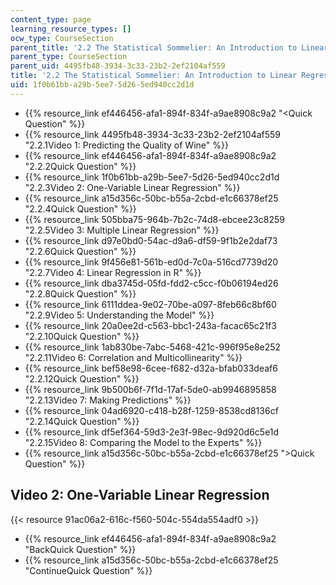 ```yaml
---
content_type: page
learning_resource_types: []
ocw_type: CourseSection
parent_title: '2.2 The Statistical Sommelier: An Introduction to Linear Regression'
parent_type: CourseSection
parent_uid: 4495fb48-3934-3c33-23b2-2ef2104af559
title: '2.2 The Statistical Sommelier: An Introduction to Linear Regression'
uid: 1f0b61bb-a29b-5ee7-5d26-5ed940cc2d1d
---
```


*   {{% resource_link ef446456-afa1-894f-834f-a9ae8908c9a2 "\<Quick Question" %}}
*   {{% resource_link 4495fb48-3934-3c33-23b2-2ef2104af559 "2.2.1Video 1: Predicting the Quality of Wine" %}}
*   {{% resource_link ef446456-afa1-894f-834f-a9ae8908c9a2 "2.2.2Quick Question" %}}
*   {{% resource_link 1f0b61bb-a29b-5ee7-5d26-5ed940cc2d1d "2.2.3Video 2: One-Variable Linear Regression" %}}
*   {{% resource_link a15d356c-50bc-b55a-2cbd-e1c66378ef25 "2.2.4Quick Question" %}}
*   {{% resource_link 505bba75-964b-7b2c-74d8-ebcee23c8259 "2.2.5Video 3: Multiple Linear Regression" %}}
*   {{% resource_link d97e0bd0-54ac-d9a6-df59-9f1b2e2daf73 "2.2.6Quick Question" %}}
*   {{% resource_link 9f456e81-561b-ed0d-7c0a-516cd7739d20 "2.2.7Video 4: Linear Regression in R" %}}
*   {{% resource_link dba3745d-05fd-fdd2-c5cc-f0b06194ed26 "2.2.8Quick Question" %}}
*   {{% resource_link 6111ddea-9e02-70be-a097-8feb66c8bf60 "2.2.9Video 5: Understanding the Model" %}}
*   {{% resource_link 20a0ee2d-c563-bbc1-243a-facac65c21f3 "2.2.10Quick Question" %}}
*   {{% resource_link 1ab830be-7abc-5468-421c-996f95e8e252 "2.2.11Video 6: Correlation and Multicollinearity" %}}
*   {{% resource_link bef58e98-6cee-f682-d32a-bfab033deaf6 "2.2.12Quick Question" %}}
*   {{% resource_link 9b500b6f-7f1d-17af-5de0-ab9946895858 "2.2.13Video 7: Making Predictions" %}}
*   {{% resource_link 04ad6920-c418-b28f-1259-8538cd8136cf "2.2.14Quick Question" %}}
*   {{% resource_link df5ef364-59d3-2e3f-98ec-9d920d6c5e1d "2.2.15Video 8: Comparing the Model to the Experts" %}}
*   {{% resource_link a15d356c-50bc-b55a-2cbd-e1c66378ef25 "\>Quick Question" %}}

Video 2: One-Variable Linear Regression
---------------------------------------

{{< resource 91ac06a2-616c-f560-504c-554da554adf0 >}}

*   {{% resource_link ef446456-afa1-894f-834f-a9ae8908c9a2 "BackQuick Question" %}}
*   {{% resource_link a15d356c-50bc-b55a-2cbd-e1c66378ef25 "ContinueQuick Question" %}}